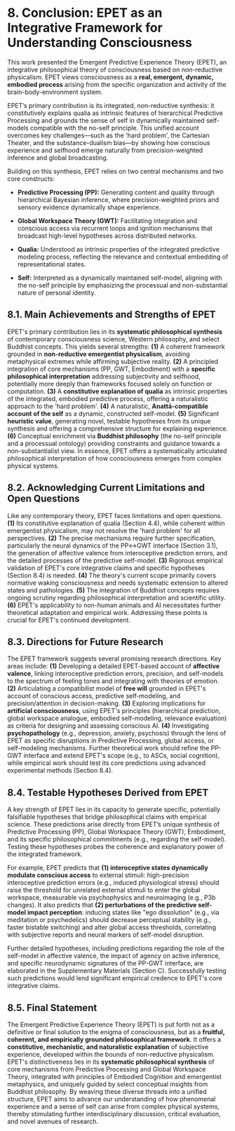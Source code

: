 # 8. Conclusion: EPET as an Integrative Framework for Understanding Consciousness

This work presented the Emergent Predictive Experience Theory (EPET), an integrative philosophical theory of consciousness based on non-reductive physicalism. EPET views consciousness as a **real, emergent, dynamic, embodied process** arising from the specific organization and activity of the brain-body-environment system.

EPET’s primary contribution is its integrated, non-reductive synthesis: it constitutively explains qualia as intrinsic features of hierarchical Predictive Processing and grounds the sense of self in dynamically maintained self-models compatible with the no-self principle. This unified account overcomes key challenges—such as the 'hard problem', the Cartesian Theater, and the substance-dualism bias—by showing how conscious experience and selfhood emerge naturally from precision-weighted inference and global broadcasting.

Building on this synthesis, EPET relies on two central mechanisms and two core constructs:

-   **Predictive Processing (PP):** Generating content and quality through hierarchical Bayesian inference, where precision-weighted priors and sensory evidence dynamically shape experience.
    
-   **Global Workspace Theory (GWT):** Facilitating integration and conscious access via recurrent loops and ignition mechanisms that broadcast high-level hypotheses across distributed networks.
    
-   **Qualia:** Understood as intrinsic properties of the integrated predictive modeling process, reflecting the relevance and contextual embedding of representational states.
    
-   **Self:** Interpreted as a dynamically maintained self-model, aligning with the no-self principle by emphasizing the processual and non-substantial nature of personal identity.
    

## 8.1. Main Achievements and Strengths of EPET

EPET's primary contribution lies in its **systematic philosophical synthesis** of contemporary consciousness science, Western philosophy, and select Buddhist concepts. This yields several strengths: **(1)** A coherent framework grounded in **non-reductive emergentist physicalism**, avoiding metaphysical extremes while affirming subjective reality. **(2)** A principled integration of core mechanisms (PP, GWT, Embodiment) with a **specific philosophical interpretation** addressing subjectivity and selfhood, potentially more deeply than frameworks focused solely on function or computation. **(3)** A **constitutive explanation of qualia** as intrinsic properties of the integrated, embodied predictive process, offering a naturalistic approach to the 'hard problem'. **(4)** A naturalistic, **Anattā-compatible account of the self** as a dynamic, constructed self-model. **(5)** Significant **heuristic value**, generating novel, testable hypotheses from its unique synthesis and offering a comprehensive structure for explaining experience. **(6)** Conceptual enrichment via **Buddhist philosophy** (the no-self principle and a processual ontology) providing constraints and guidance towards a non-substantialist view. In essence, EPET offers a systematically articulated philosophical interpretation of how consciousness emerges from complex physical systems.


## 8.2. Acknowledging Current Limitations and Open Questions

Like any contemporary theory, EPET faces limitations and open questions. **(1)** Its constitutive explanation of qualia (Section 4.4), while coherent within emergentist physicalism, may not resolve the 'hard problem' for all perspectives. **(2)** The precise mechanisms require further specification, particularly the neural dynamics of the PP↔GWT interface (Section 3.1), the generation of affective valence from interoceptive prediction errors, and the detailed processes of the predictive self-model. **(3)** Rigorous empirical validation of EPET's core integrative claims and specific hypotheses (Section 8.4) is needed. **(4)** The theory's current scope primarily covers normative waking consciousness and needs systematic extension to altered states and pathologies. **(5)** The integration of Buddhist concepts requires ongoing scrutiny regarding philosophical interpretation and scientific utility. **(6)** EPET's applicability to non-human animals and AI necessitates further theoretical adaptation and empirical work. Addressing these points is crucial for EPET's continued development.
    

## 8.3. Directions for Future Research

The EPET framework suggests several promising research directions. Key areas include: **(1)** Developing a detailed EPET-based account of **affective valence**, linking interoceptive prediction errors, precision, and self-models to the spectrum of feeling tones and integrating with theories of emotion. **(2)** Articulating a compatibilist model of **free will** grounded in EPET's account of conscious access, predictive self-modeling, and precision/attention in decision-making. **(3)** Exploring implications for **artificial consciousness**, using EPET's principles (hierarchical prediction, global workspace analogue, embodied self-modeling, relevance evaluation) as criteria for designing and assessing conscious AI. **(4)** Investigating **psychopathology** (e.g., depression, anxiety, psychosis) through the lens of EPET as specific disruptions in Predictive Processing, global access, or self-modeling mechanisms. Further theoretical work should refine the PP-GWT interface and extend EPET's scope (e.g., to ASCs, social cognition), while empirical work should test its core predictions using advanced experimental methods (Section 8.4).

## 8.4. Testable Hypotheses Derived from EPET

A key strength of EPET lies in its capacity to generate specific, potentially falsifiable hypotheses that bridge philosophical claims with empirical science. These predictions arise directly from EPET’s unique synthesis of Predictive Processing (PP), Global Workspace Theory (GWT), Embodiment, and its specific philosophical commitments (e.g., regarding the self-model). Testing these hypotheses probes the coherence and explanatory power of the integrated framework.

For example, EPET predicts that **(1) interoceptive states dynamically modulate conscious access** to external stimuli: high-precision interoceptive prediction errors (e.g., induced physiological stress) should raise the threshold for unrelated external stimuli to enter the global workspace, measurable via psychophysics and neuroimaging (e.g., P3b changes). It also predicts that **(2) perturbations of the predictive self-model impact perception**: inducing states like "ego dissolution" (e.g., via meditation or psychedelics) should decrease perceptual stability (e.g., faster bistable switching) and alter global access thresholds, correlating with subjective reports and neural markers of self-model disruption.

Further detailed hypotheses, including predictions regarding the role of the self-model in affective valence, the impact of agency on active inference, and specific neurodynamic signatures of the PP-GWT interface, are elaborated in the Supplementary Materials (Section C). Successfully testing such predictions would lend significant empirical credence to EPET's core integrative claims.

## 8.5. Final Statement

The Emergent Predictive Experience Theory (EPET) is put forth not as a definitive or final solution to the enigma of consciousness, but as a **fruitful, coherent, and empirically grounded philosophical framework**. It offers a **constitutive, mechanistic, and naturalistic explanation** of subjective experience, developed within the bounds of non-reductive physicalism. EPET's distinctiveness lies in its **systematic philosophical synthesis** of core mechanisms from Predictive Processing and Global Workspace Theory, integrated with principles of Embodied Cognition and emergentist metaphysics, and uniquely guided by select conceptual insights from Buddhist philosophy. By weaving these diverse threads into a unified structure, EPET aims to advance our understanding of how phenomenal experience and a sense of self can arise from complex physical systems, thereby stimulating further interdisciplinary discussion, critical evaluation, and novel avenues of research.
